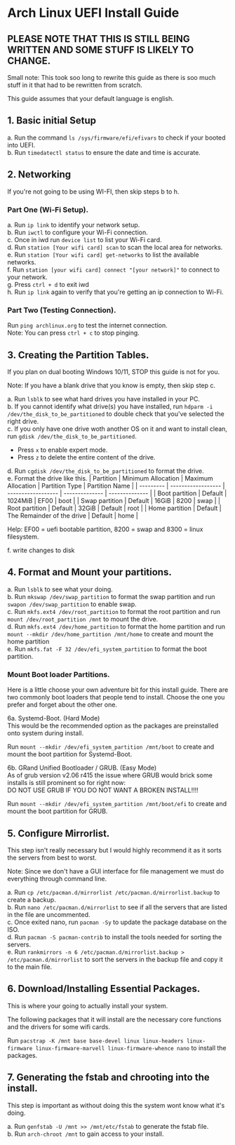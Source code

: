 # Arch Linux UEFI Install Guide

## PLEASE NOTE THAT THIS IS STILL BEING WRITTEN AND SOME STUFF IS LIKELY TO CHANGE.


Small note: This took soo long to rewrite this guide as there is soo much stuff in it that had to be rewritten from scratch.

This guide assumes that your default language is english.

## 1. Basic initial Setup
a. Run the command `ls /sys/firmware/efi/efivars` to check if your booted into UEFI.</br>
b. Run `timedatectl status` to ensure the date and time is accurate.

## 2. Networking
If you're not going to be using WI-FI, then skip steps b to h.

### Part One (Wi-Fi Setup).
a. Run `ip link` to identify your network setup.</br>
b. Run `iwctl` to configure your Wi-Fi connection.</br>
c. Once in iwd run `device list` to list your Wi-Fi card.</br>
d. Run `station [Your wifi card] scan` to scan the local area for networks.</br>
e. Run `station [Your wifi card] get-networks` to list the available networks.</br>
f. Run `station [your wifi card] connect "[your network]"` to connect to your network.</br>
g. Press `ctrl + d` to exit iwd</br>
h. Run `ip link` again to verify that you're getting an ip connection to Wi-Fi.

### Part Two (Testing Connection).
Run `ping archlinux.org` to test the internet connection.</br>
Note: You can press `ctrl + c` to stop pinging.

## 3. Creating the Partition Tables.
If you plan on dual booting Windows 10/11, STOP this guide is not for you.

Note: If you have a blank drive that you know is empty, then skip step c.

a. Run `lsblk` to see what hard drives you have installed in your PC.</br>
b. If you cannot identify what drive(s) you have installed, run `hdparm -i /dev/the_disk_to_be_partitioned` to double check that you've selected the right drive.</br>
c. If you only have one drive woth another OS on it and want to install clean, run `gdisk /dev/the_disk_to_be_partitioned`.
- Press `x` to enable expert mode.
- Press `z` to delete the entire content of the drive.

d. Run `cgdisk /dev/the_disk_to_be_partitioned` to format the drive.</br>
e. Format the drive like this.
| Partition | Minimum Allocation | Maximum Allocation | Partition Type | Partition Name |
| --------- | ------------------ | ------------------ | -------------- | -------------- |
| Boot partition | Default | 1024MiB | EF00 | boot |
| Swap partition | Default | 16GiB | 8200 | swap |
| Root partition | Default | 32GiB | Default | root |
| Home partition | Default | The Remainder of the drive | Default | home |

Help: EF00 = uefi bootable partition, 8200 = swap and 8300 = linux filesystem.

f. write changes to disk

## 4. Format and Mount your partitions.
a. Run `lsblk` to see what your doing.</br>
b. Run `mkswap /dev/swap_partition` to format the swap partition and run `swapon /dev/swap_partition` to enable swap.</br>
c. Run `mkfs.ext4 /dev/root_partition` to format the root partition and run `mount /dev/root_partition /mnt` to mount the drive.</br>
d. Run `mkfs.ext4 /dev/home_partition` to format the home partition and run `mount --mkdir /dev/home_partition /mnt/home` to create and mount the home partition </br>
e. Run `mkfs.fat -F 32 /dev/efi_system_partition` to format the boot partition.

### Mount Boot loader Partitions.
Here is a little choose your own adventure bit for this install guide. There are two commonly boot loaders that people tend to install. Choose the one you prefer and forget about the other one.

6a. Systemd-Boot. (Hard Mode)</br>
This would be the recommended option as the packages are preinstalled onto system during install.

Run `mount --mkdir /dev/efi_system_partition /mnt/boot` to create and mount the boot partition for Systemd-Boot.

6b. GRand Unified Bootloader / GRUB. (Easy Mode)</br>
As of grub version v2.06 r415 the issue where GRUB would brick some installs is still prominent so for right now:</br>
DO NOT USE GRUB IF YOU DO NOT WANT A BROKEN INSTALL!!!!

Run `mount --mkdir /dev/efi_system_partition /mnt/boot/efi` to create and mount the boot partition for GRUB.

## 5. Configure Mirrorlist.
This step isn't really necessary but I would highly recommend it as it sorts the servers from best to worst.

Note: Since we don't have a GUI interface for file management we must do everything through command line.

a. Run `cp /etc/pacman.d/mirrorlist /etc/pacman.d/mirrorlist.backup` to create a backup.</br>
b. Run `nano /etc/pacman.d/mirrorlist` to see if all the servers that are listed in the file are uncommented.</br>
c. Once exited nano, run `pacman -Sy` to update the package database on the ISO.</br>
d. Run `pacman -S pacman-contrib` to install the tools needed for sorting the servers.</br>
e. Run `rankmirrors -n 6 /etc/pacman.d/mirrorlist.backup > /etc/pacman.d/mirrorlist` to sort the servers in the backup file and copy it to the main file.

## 6. Download/Installing Essential Packages.
This is where your going to actually install your system.

The following packages that it will install are the necessary core functions and the drivers for some wifi cards.

Run `pacstrap -K /mnt base base-devel linux linux-headers linux-firmware linux-firmware-marvell linux-firmware-whence nano` to install the packages.

## 7. Generating the fstab and chrooting into the install.
This step is important as without doing this the system wont know what it's doing.

a. Run `genfstab -U /mnt >> /mnt/etc/fstab` to generate the fstab file.</br>
b. Run `arch-chroot /mnt` to gain access to your install.
